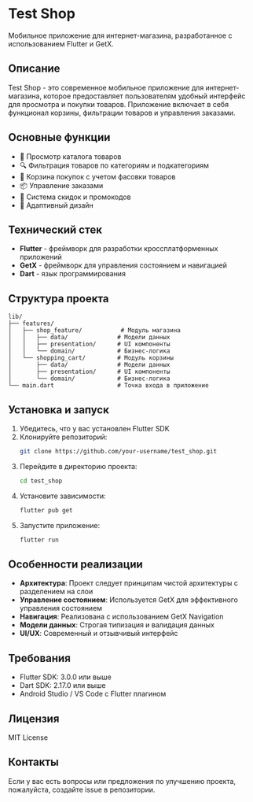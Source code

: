 # Test Shop

Мобильное приложение для интернет-магазина, разработанное с использованием Flutter и GetX.

## Описание

Test Shop - это современное мобильное приложение для интернет-магазина, которое предоставляет пользователям удобный интерфейс для просмотра и покупки товаров. Приложение включает в себя функционал корзины, фильтрации товаров и управления заказами.

## Основные функции

- 📱 Просмотр каталога товаров
- 🔍 Фильтрация товаров по категориям и подкатегориям
- 🛒 Корзина покупок с учетом фасовки товаров
- 📦 Управление заказами
- 🎯 Система скидок и промокодов
- 📱 Адаптивный дизайн

## Технический стек

- **Flutter** - фреймворк для разработки кроссплатформенных приложений
- **GetX** - фреймворк для управления состоянием и навигацией
- **Dart** - язык программирования

## Структура проекта

```
lib/
├── features/
│   ├── shop_feature/           # Модуль магазина
│   │   ├── data/              # Модели данных
│   │   ├── presentation/      # UI компоненты
│   │   └── domain/            # Бизнес-логика
│   └── shopping_cart/         # Модуль корзины
│       ├── data/              # Модели данных
│       ├── presentation/      # UI компоненты
│       └── domain/            # Бизнес-логика
└── main.dart                  # Точка входа в приложение
```

## Установка и запуск

1. Убедитесь, что у вас установлен Flutter SDK
2. Клонируйте репозиторий:
   ```bash
   git clone https://github.com/your-username/test_shop.git
   ```
3. Перейдите в директорию проекта:
   ```bash
   cd test_shop
   ```
4. Установите зависимости:
   ```bash
   flutter pub get
   ```
5. Запустите приложение:
   ```bash
   flutter run
   ```

## Особенности реализации

- **Архитектура**: Проект следует принципам чистой архитектуры с разделением на слои
- **Управление состоянием**: Используется GetX для эффективного управления состоянием
- **Навигация**: Реализована с использованием GetX Navigation
- **Модели данных**: Строгая типизация и валидация данных
- **UI/UX**: Современный и отзывчивый интерфейс

## Требования

- Flutter SDK: 3.0.0 или выше
- Dart SDK: 2.17.0 или выше
- Android Studio / VS Code с Flutter плагином

## Лицензия

MIT License

## Контакты

Если у вас есть вопросы или предложения по улучшению проекта, пожалуйста, создайте issue в репозитории.
